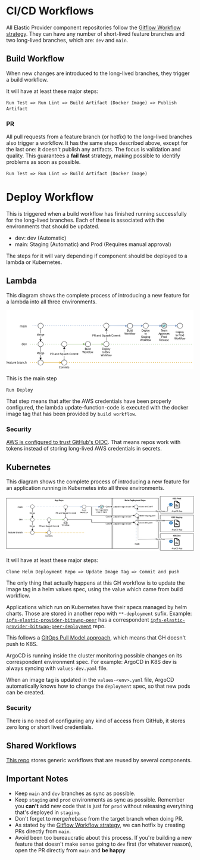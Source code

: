 # CI/CD Workflows

All Elastic Provider component repositories follow the [Gitflow Workflow strategy](https://www.atlassian.com/git/tutorials/comparing-workflows/gitflow-workflow). They can have any number of short-lived feature branches and two long-lived branches, which are: `dev` and `main`.

## Build Workflow

When new changes are introduced to the long-lived branches, they trigger a build workflow.

It will have at least these major steps:

```
Run Test => Run Lint => Build Artifact (Docker Image) => Publish Artifact
```

### PR

 All pull requests from a feature branch (or hotfix) to the long-lived branches also trigger a workflow. It has the same steps described above, except for the last one: it doesn't publish any artifacts. The focus is validation and quality. This guarantees a **fail fast** strategy, making possible to identify problems as soon as possible.

 ```
Run Test => Run Lint => Build Artifact (Docker Image)
```


 # Deploy Workflow

 This is triggered when a build workflow has finished running successfully for the long-lived branches. Each of these is associated with the environments that should be updated.

- dev: dev (Automatic)
- main: Staging (Automatic) and Prod (Requires manual approval)

The steps for it will vary depending if component should be deployed to a lambda or Kubernetes.

 ## Lambda

This diagram shows the complete process of introducing a new feature for a lambda into all three environments.

![Lambda Workflow](assets/images/workflows-lambdas.png)

This is the main step
 ```
Run Deploy
```

That step means that after the AWS credentials have been properly configured, the lambda update-function-code is executed with the docker image tag that has been provided by `build workflow`.

### Security 

[AWS is configured to trust GitHub's OIDC](https://docs.github.com/en/actions/deployment/security-hardening-your-deployments/configuring-openid-connect-in-amazon-web-services). That means repos work with tokens instead of storing long-lived AWS credentials in secrets.


 ## Kubernetes

 This diagram shows the complete process of introducing a new feature for an application running in Kubernetes into all three environments.


![Lambda Workflow](assets/images/workflows-kubernetes.png)

It will have at least these major steps:
 ```
Clone Helm Deployment Repo => Update Image Tag => Commit and push 
```

The only thing that actually happens at this GH workflow is to update the image tag in a helm values spec, using the value which came from build workflow.

Applications which run on Kubernetes have their specs managed by helm charts. Those are stored in another repo with `**-deployment` sufix. Example: [`ipfs-elastic-provider-bitswap-peer`](https://github.com/ipfs-elastic-provider/ipfs-elastic-provider-bitswap-peer) has a correspondent [`ipfs-elastic-provider-bitswap-peer-deployment`](https://github.com/ipfs-elastic-provider/ipfs-elastic-provider-bitswap-peer-deployment) repo.

This follows a [GitOps Pull Model approach](https://dzone.com/articles/why-is-a-pull-vs-a-push-pipeline-important), which means that GH doesn't push to K8S.

ArgoCD is running inside the cluster monitoring possible changes on its correspondent environment spec. For example: ArgoCD in K8S dev is always syncing with `values-dev.yaml` file.


When an image tag is updated in the `values-<env>.yaml` file, ArgoCD automatically knows  how to change the `deployment` spec, so that new pods can be created.


### Security

There is no need of configuring any kind of access from GitHub, it stores zero long or short lived credentials.


## Shared Workflows

[This repo](https://github.com/ipfs-elastic-provider/shared-workflows) stores generic workflows that are reused by several components.

## Important Notes

- Keep `main` and `dev` branches as sync as possible. 
- Keep `staging` and `prod` environments as sync as possible. Remember you **can't** add new code that is just for `prod` without releasing everything that's deployed in `staging`.
- Don't forget to merge/rebase from the target branch when doing PR.
- As stated by the [Gitflow Workflow strategy](https://www.atlassian.com/git/tutorials/comparing-workflows/gitflow-workflow), we can hotfix by creating PRs directly from `main`.
- Avoid been too bureaucratic about this process. If you're building a new feature that doesn't make sense going to `dev` first (for whatever reason), open the PR directly from `main` and **be happy**
